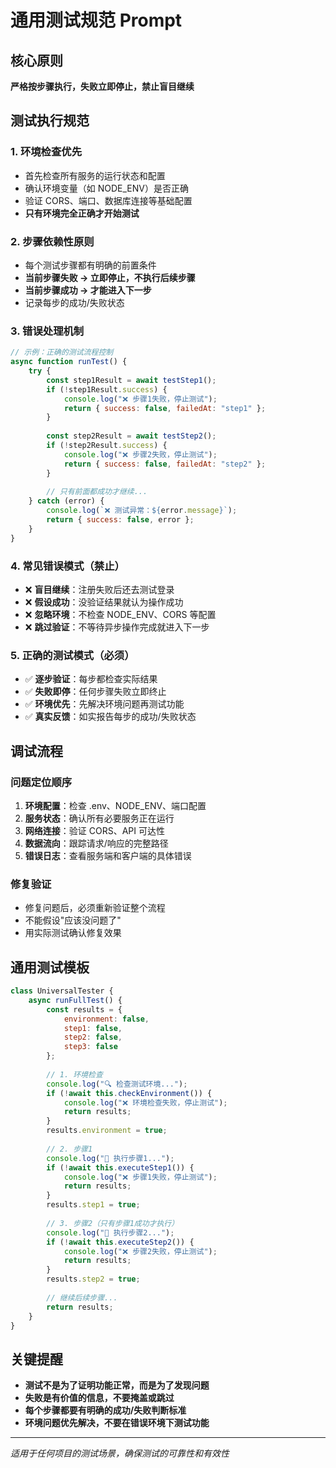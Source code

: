 # 通用测试规范 Prompt

## 核心原则
**严格按步骤执行，失败立即停止，禁止盲目继续**

## 测试执行规范

### 1. 环境检查优先
- 首先检查所有服务的运行状态和配置
- 确认环境变量（如 NODE_ENV）是否正确
- 验证 CORS、端口、数据库连接等基础配置
- **只有环境完全正确才开始测试**

### 2. 步骤依赖性原则
- 每个测试步骤都有明确的前置条件
- **当前步骤失败 → 立即停止，不执行后续步骤**
- **当前步骤成功 → 才能进入下一步**
- 记录每步的成功/失败状态

### 3. 错误处理机制
```javascript
// 示例：正确的测试流程控制
async function runTest() {
    try {
        const step1Result = await testStep1();
        if (!step1Result.success) {
            console.log("❌ 步骤1失败，停止测试");
            return { success: false, failedAt: "step1" };
        }
        
        const step2Result = await testStep2();
        if (!step2Result.success) {
            console.log("❌ 步骤2失败，停止测试");
            return { success: false, failedAt: "step2" };
        }
        
        // 只有前面都成功才继续...
    } catch (error) {
        console.log(`❌ 测试异常：${error.message}`);
        return { success: false, error };
    }
}
```

### 4. 常见错误模式（禁止）
- ❌ **盲目继续**：注册失败后还去测试登录
- ❌ **假设成功**：没验证结果就认为操作成功
- ❌ **忽略环境**：不检查 NODE_ENV、CORS 等配置
- ❌ **跳过验证**：不等待异步操作完成就进入下一步

### 5. 正确的测试模式（必须）
- ✅ **逐步验证**：每步都检查实际结果
- ✅ **失败即停**：任何步骤失败立即终止
- ✅ **环境优先**：先解决环境问题再测试功能
- ✅ **真实反馈**：如实报告每步的成功/失败状态

## 调试流程

### 问题定位顺序
1. **环境配置**：检查 .env、NODE_ENV、端口配置
2. **服务状态**：确认所有必要服务正在运行
3. **网络连接**：验证 CORS、API 可达性
4. **数据流向**：跟踪请求/响应的完整路径
5. **错误日志**：查看服务端和客户端的具体错误

### 修复验证
- 修复问题后，必须重新验证整个流程
- 不能假设"应该没问题了"
- 用实际测试确认修复效果

## 通用测试模板

```javascript
class UniversalTester {
    async runFullTest() {
        const results = {
            environment: false,
            step1: false,
            step2: false,
            step3: false
        };
        
        // 1. 环境检查
        console.log("🔍 检查测试环境...");
        if (!await this.checkEnvironment()) {
            console.log("❌ 环境检查失败，停止测试");
            return results;
        }
        results.environment = true;
        
        // 2. 步骤1
        console.log("🧪 执行步骤1...");
        if (!await this.executeStep1()) {
            console.log("❌ 步骤1失败，停止测试");
            return results;
        }
        results.step1 = true;
        
        // 3. 步骤2（只有步骤1成功才执行）
        console.log("🧪 执行步骤2...");
        if (!await this.executeStep2()) {
            console.log("❌ 步骤2失败，停止测试");
            return results;
        }
        results.step2 = true;
        
        // 继续后续步骤...
        return results;
    }
}
```

## 关键提醒
- **测试不是为了证明功能正常，而是为了发现问题**
- **失败是有价值的信息，不要掩盖或跳过**
- **每个步骤都要有明确的成功/失败判断标准**
- **环境问题优先解决，不要在错误环境下测试功能**

---
*适用于任何项目的测试场景，确保测试的可靠性和有效性*
